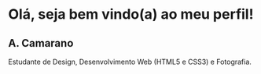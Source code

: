 # Olá, seja bem  vindo(a) ao meu perfil!
## A. Camarano
Estudante de Design, Desenvolvimento Web (HTML5 e CSS3) e Fotografia.
